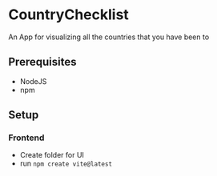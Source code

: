 # CountryChecklist
An App for visualizing all the countries that you have been to

## Prerequisites
- NodeJS
- npm

## Setup
### Frontend
- Create folder for UI
- run `npm create vite@latest`